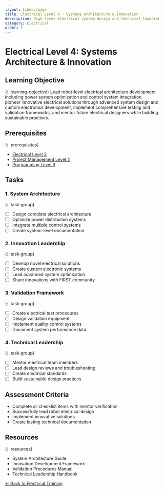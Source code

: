 ```yaml
---
layout: libdoc/page
title: Electrical Level 4 - Systems Architecture & Innovation
description: High-level electrical system design and technical leadership
category: Electrical
order: 4
---
```


# Electrical Level 4: Systems Architecture & Innovation

## Learning Objective
{: .learning-objective}
Lead robot-level electrical architecture development including power system optimization and control system integration, pioneer innovative electrical solutions through advanced system design and custom electronics development, implement comprehensive testing and validation frameworks, and mentor future electrical designers while building sustainable practices.

## Prerequisites
{: .prerequisites}
- [Electrical Level 3](../electrical/level-3)
- [Project Management Level 2](../project-management/level-2)
- [Programming Level 3](../programming/level-3)

## Tasks

### 1. System Architecture
{: .task-group}
- [ ] Design complete electrical architecture
- [ ] Optimize power distribution systems
- [ ] Integrate multiple control systems
- [ ] Create system-level documentation

### 2. Innovation Leadership
{: .task-group}
- [ ] Develop novel electrical solutions
- [ ] Create custom electronic systems
- [ ] Lead advanced system optimization
- [ ] Share innovations with FIRST community

### 3. Validation Framework
{: .task-group}
- [ ] Create electrical test procedures
- [ ] Design validation equipment
- [ ] Implement quality control systems
- [ ] Document system performance data

### 4. Technical Leadership
{: .task-group}
- [ ] Mentor electrical team members
- [ ] Lead design reviews and troubleshooting
- [ ] Create electrical standards
- [ ] Build sustainable design practices

## Assessment Criteria
- Complete all checklist items with mentor verification
- Successfully lead robot electrical design
- Implement innovative solutions
- Create lasting technical documentation

## Resources
{: .resources}
- System Architecture Guide
- Innovation Development Framework
- Validation Procedures Manual
- Technical Leadership Handbook

[← Back to Electrical Training](../)